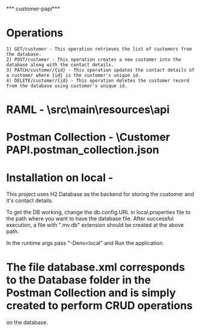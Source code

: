 *** customer-papi***
# Operations
	1) GET/customer - This operation retrieves the list of customers from the database.
	2) POST/customer - This operation creates a new customer into the database along with the contact details.
	3) PATCH/customer/{id} - This operation updates the contact details of a customer where {id} is the customer's unique id.
	4) DELETE/customer/{id} - This operation deletes the customer record from the database using customer's unique id.
	
	
# RAML - \src\main\resources\api

# Postman Collection - \Customer PAPI.postman_collection.json

# Installation on local - 

This project uses H2 Database as the backend for storing the customer and it's contact details.

To get the DB working, change the db.config.URL in local.properties file to the path where you want to have the database file.
After successful execution, a file with ".mv.db" extension should be created at the above path. 

In the runtime args pass "-Denv=local" and Run the application.

# The file database.xml corresponds to the Database folder in the Postman Collection and is simply created to perform CRUD operations
on the database. 


	